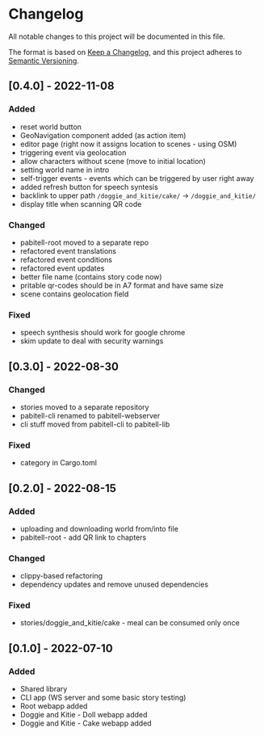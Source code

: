 # Changelog
All notable changes to this project will be documented in this file.

The format is based on [Keep a Changelog](https://keepachangelog.com/en/1.0.0/),
and this project adheres to [Semantic Versioning](https://semver.org/spec/v2.0.0.html).


## [0.4.0] - 2022-11-08

### Added
- reset world button
- GeoNavigation component added (as action item)
- editor page (right now it assigns location to scenes - using OSM)
- triggering event via geolocation
- allow characters without scene (move to initial location)
- setting world name in intro
- self-trigger events - events which can be triggered by user right away
- added refresh button for speech syntesis
- backlink to upper path `/doggie_and_kitie/cake/` -> `/doggie_and_kitie/`
- display title when scanning QR code

### Changed
- pabitell-root moved to a separate repo
- refactored event translations
- refactored event conditions
- refactored event updates
- better file name (contains story code now)
- pritable qr-codes should be in A7 format and have same size
- scene contains geolocation field

### Fixed
- speech synthesis should work for google chrome
- skim update to deal with security warnings


## [0.3.0] - 2022-08-30

### Changed
- stories moved to a separate repository
- pabitell-cli renamed to pabitell-webserver
- cli stuff moved from pabitell-cli to pabitell-lib

### Fixed
- category in Cargo.toml

## [0.2.0] - 2022-08-15

### Added
- uploading and downloading world from/into file
- pabitell-root - add QR link to chapters

### Changed
- clippy-based refactoring
- dependency updates and remove unused dependencies

### Fixed
- stories/doggie_and_kitie/cake - meal can be consumed only once


## [0.1.0] - 2022-07-10

### Added
- Shared library
- CLI app (WS server and some basic story testing)
- Root webapp added
- Doggie and Kitie - Doll webapp added
- Doggie and Kitie - Cake webapp added
